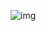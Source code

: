 ![img](https://hc-cdn.hel1.your-objectstorage.com/s/v3/b8ea9db4e265e5c9b6e51976ad0b31d40db465a1_screenshot_2025-06-07_at_4.33.43___pm.png)

